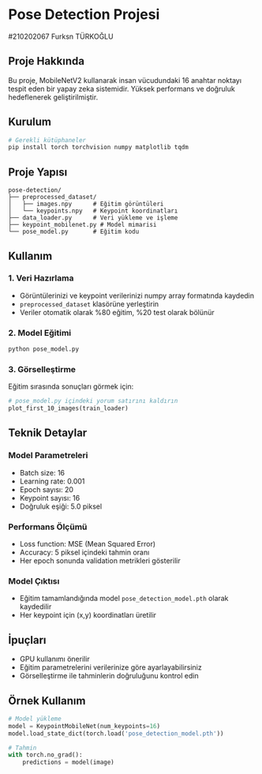# Pose Detection Projesi
#210202067 Furksn TÜRKOĞLU
## Proje Hakkında
Bu proje, MobileNetV2 kullanarak insan vücudundaki 16 anahtar noktayı tespit eden bir yapay zeka sistemidir. Yüksek performans ve doğruluk hedeflenerek geliştirilmiştir.

## Kurulum
```bash
# Gerekli kütüphaneler
pip install torch torchvision numpy matplotlib tqdm
```

## Proje Yapısı
```
pose-detection/
├── preprocessed_dataset/
│   ├── images.npy      # Eğitim görüntüleri
│   └── keypoints.npy   # Keypoint koordinatları
├── data_loader.py      # Veri yükleme ve işleme
├── keypoint_mobilenet.py # Model mimarisi
└── pose_model.py       # Eğitim kodu
```

## Kullanım

### 1. Veri Hazırlama
- Görüntülerinizi ve keypoint verilerinizi numpy array formatında kaydedin
- `preprocessed_dataset` klasörüne yerleştirin
- Veriler otomatik olarak %80 eğitim, %20 test olarak bölünür

### 2. Model Eğitimi
```python
python pose_model.py
```

### 3. Görselleştirme
Eğitim sırasında sonuçları görmek için:
```python
# pose_model.py içindeki yorum satırını kaldırın
plot_first_10_images(train_loader)
```

## Teknik Detaylar

### Model Parametreleri
- Batch size: 16
- Learning rate: 0.001
- Epoch sayısı: 20
- Keypoint sayısı: 16
- Doğruluk eşiği: 5.0 piksel

### Performans Ölçümü
- Loss function: MSE (Mean Squared Error)
- Accuracy: 5 piksel içindeki tahmin oranı
- Her epoch sonunda validation metrikleri gösterilir

### Model Çıktısı
- Eğitim tamamlandığında model `pose_detection_model.pth` olarak kaydedilir
- Her keypoint için (x,y) koordinatları üretilir

## İpuçları
- GPU kullanımı önerilir
- Eğitim parametrelerini verilerinize göre ayarlayabilirsiniz
- Görselleştirme ile tahminlerin doğruluğunu kontrol edin

## Örnek Kullanım
```python
# Model yükleme
model = KeypointMobileNet(num_keypoints=16)
model.load_state_dict(torch.load('pose_detection_model.pth'))

# Tahmin
with torch.no_grad():
    predictions = model(image)
```

